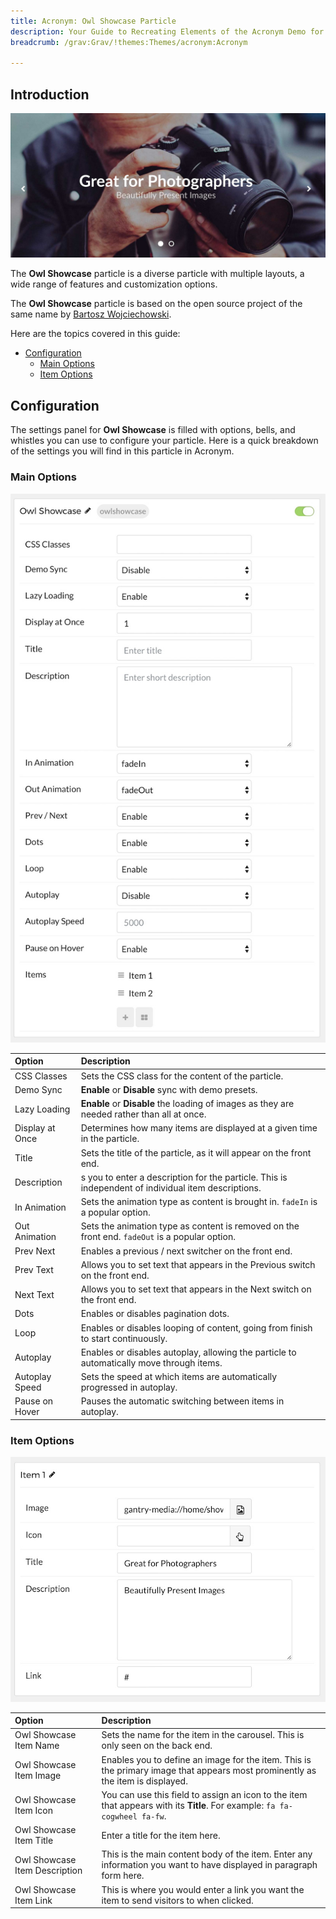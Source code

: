```yaml
---
title: Acronym: Owl Showcase Particle
description: Your Guide to Recreating Elements of the Acronym Demo for Grav
breadcrumb: /grav:Grav/!themes:Themes/acronym:Acronym

---
```


## Introduction

![](assets/particle_owl1.jpeg)

The **Owl Showcase** particle is a diverse particle with multiple layouts, a wide range of features and customization options.

The **Owl Showcase** particle is based on the open source project of the same name by [Bartosz Wojciechowski](http://www.owlcarousel.owlgraphic.com/index.html).

Here are the topics covered in this guide:

* [Configuration](#configuration)
    - [Main Options](#main-options)
    - [Item Options](#item-options)

## Configuration

The settings panel for **Owl Showcase** is filled with options, bells, and whistles you can use to configure your particle. Here is a quick breakdown of the settings you will find in this particle in Acronym.

### Main Options 

![](assets/particle_owl2.jpeg)

| Option          | Description                                                                                                                                  |
| :-----          | :-----                                                                                                                                       |
| CSS Classes     | Sets the CSS class for the content of the particle.                                                                                          |
| Demo Sync       | **Enable** or **Disable** sync with demo presets.                                                                                            |
| Lazy Loading    | **Enable** or **Disable** the loading of images as they are needed rather than all at once.                                                  |
| Display at Once | Determines how many items are displayed at a given time in the particle.                                                                     |
| Title           | Sets the title of the particle, as it will appear on the front end.                                                                          |
| Description     | s you to enter a description for the particle. This is independent of individual item descriptions.                                          |
| In Animation    | Sets the animation type as content is brought in. `fadeIn` is a popular option.                                                              |
| Out Animation   | Sets the animation type as content is removed on the front end. `fadeOut` is a popular option.                                               |
| Prev Next       | Enables a previous / next switcher on the front end.                                                                                         |
| Prev Text       | Allows you to set text that appears in the Previous switch on the front end.                                                                 |
| Next Text       | Allows you to set text that appears in the Next switch on the front end.                                                                     |
| Dots            | Enables or disables pagination dots.                                                                                                         |
| Loop            | Enables or disables looping of content, going from finish to start continuously.                                                             |
| Autoplay        | Enables or disables autoplay, allowing the particle to automatically move through items.                                                     |
| Autoplay Speed  | Sets the speed at which items are automatically progressed in autoplay.                                                                      |
| Pause on Hover  | Pauses the automatic switching between items in autoplay.                                                                                    |

### Item Options

![](assets/particle_owl3.jpeg)

| Option                        | Description                                                                                                                    |
| :-----                        | :-----                                                                                                                         |
| Owl Showcase Item Name        | Sets the name for the item in the carousel. This is only seen on the back end.                                                 |
| Owl Showcase Item Image       | Enables you to define an image for the item. This is the primary image that appears most prominently as the item is displayed. |
| Owl Showcase Item Icon        | You can use this field to assign an icon to the item that appears with its **Title**. For example: `fa fa-cogwheel fa-fw`.     |
| Owl Showcase Item Title       | Enter a title for the item here.                                                                                               |
| Owl Showcase Item Description | This is the main content body of the item. Enter any information you want to have displayed in paragraph form here.            |
| Owl Showcase Item Link        | This is where you would enter a link you want the item to send visitors to when clicked.                                       |

